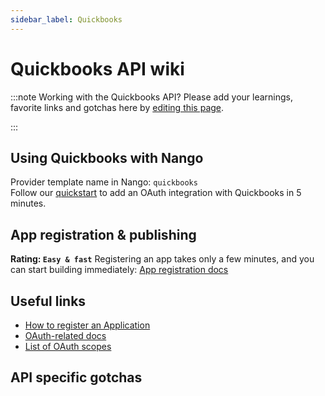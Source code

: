 ```yaml
---
sidebar_label: Quickbooks
---
```


# Quickbooks API wiki

:::note Working with the Quickbooks API?
Please add your learnings, favorite links and gotchas here by [editing this page](https://github.com/nangohq/nango/tree/master/docs/docs/providers/quickbooks.md).

:::

## Using Quickbooks with Nango

Provider template name in Nango: `quickbooks`  
Follow our [quickstart](../quickstart.md) to add an OAuth integration with Quickbooks in 5 minutes.

## App registration & publishing

**Rating: `Easy & fast`**
Registering an app takes only a few minutes, and you can start building immediately: [App registration docs](https://developer.intuit.com/app/developer/qbo/docs/develop/authentication-and-authorization/oauth-2.0#create-an-app)



## Useful links

- [How to register an Application](https://developer.intuit.com/app/developer/qbo/docs/develop/authentication-and-authorization/oauth-2.0#create-an-app)
- [OAuth-related docs](https://developer.intuit.com/app/developer/qbo/docs/develop/authentication-and-authorization)
- [List of OAuth scopes](https://developer.intuit.com/app/developer/qbo/docs/learn/scopes#current-scopes)


## API specific gotchas

